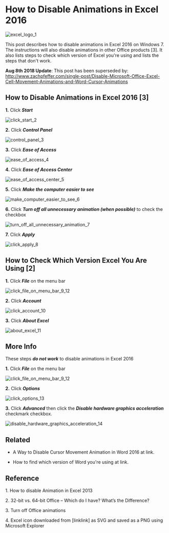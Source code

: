 # How to Disable Animations in Excel 2016

![excel_logo_1](excel_logo_1.png)

This post describes how to disable animations in Excel 2016 on Windows 7. The instructions will also disable animations in other Office products \[3\]. It also lists steps to check which version of Excel you're using and lists the steps that don't work.

**Aug 8th 2018 Update**: This post has been superseded by: http://www.zachpfeffer.com/single-post/Disable-Microsoft-Office-Excel-Cell-Movement-Animations-and-Word-Cursor-Animations 

## How to Disable Animations in Excel 2016 \[3\]

**1.** Click **_Start_**

![click_start_2](click_start_2.png)

**2.** Click **_Control Panel_**

![control_panel_3](control_panel_3.png)

**3.** Click **_Ease of Access_**

![ease_of_access_4](ease_of_access_4.png)

**4.** Click **_Ease of Access Center_**

![ease_of_access_center_5](ease_of_access_center_5.png)

**5.** Click **_Make the computer easier to see_**

![make_computer_easier_to_see_6](make_computer_easier_to_see_6.png)

**6.** Click **_Turn off all unnecessary animation (when possible)_** to check the checkbox

![turn_off_all_unnecessary_animation_7](turn_off_all_unnecessary_animation_7.png)

**7.** Click **_Apply_**

![click_apply_8](click_apply_8.png)

## How to Check Which Version Excel You Are Using \[2\]

**1.** Click **_File_** on the menu bar

![click_file_on_menu_bar_9_12](click_file_on_menu_bar_9_12.png)

**2.** Click **_Account_**

![click_account_10](click_account_10.png)

**3.** Click **_About Excel_**

![about_excel_11](about_excel_11.png)

## More Info

These steps **_do not work_** to disable animations in Excel 2016

**1.** Click **_File_** on the menu bar

![click_file_on_menu_bar_9_12](click_file_on_menu_bar_9_12.png)

**2.** Click **_Options_**

![click_options_13](click_options_13.png)

**3.** Click **_Advanced_** then click the **_Disable hardware graphics acceleration_** checkmark checkbox.

![disable_hardware_graphics_acceleration_14](disable_hardware_graphics_acceleration_14.png)

## Related

-   A Way to Disable Cursor Movement Animation in Word 2016 at link.
    
-   How to find which version of Word you're using at link.
    

## Reference

1\. How to disable Animation in Excel 2013

2\. 32-bit vs. 64-bit Office – Which do I have? What’s the Difference?

3\. Turn off Office animations

4\. Excel icon downloaded from \[linklink\] as SVG and saved as a PNG using Microsoft Explorer